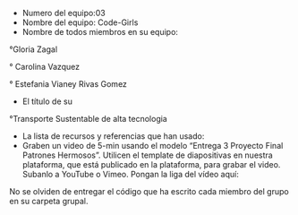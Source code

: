 - Numero del equipo:03
- Nombre del equipo: Code-Girls
- Nombre de todos miembros en su equipo:

°Gloria Zagal

° Carolina Vazquez 

°  Estefania Vianey Rivas Gomez

- El título de su 

°Transporte Sustentable de alta tecnologia

- La lista de recursos y referencias que han usado:
- Graben un video de 5-min usando el modelo “Entrega 3 Proyecto Final Patrones Hermosos”. Utilicen el template de diapositivas en nuestra plataforma, que está publicado en la plataforma, para grabar el video. Subanlo a YouTube o Vimeo. Pongan la liga del vídeo aquí: 

No se olviden de entregar el código que ha escrito cada miembro del grupo en su carpeta grupal.
